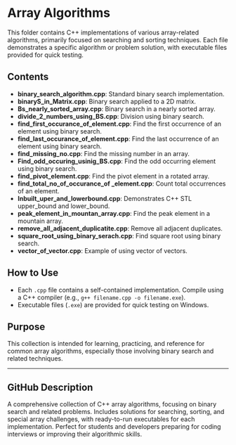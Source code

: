 # Array Algorithms

This folder contains C++ implementations of various array-related algorithms, primarily focused on searching and sorting techniques. Each file demonstrates a specific algorithm or problem solution, with executable files provided for quick testing.

## Contents
- **binary_search_algorithm.cpp**: Standard binary search implementation.
- **binaryS_in_Matrix.cpp**: Binary search applied to a 2D matrix.
- **Bs_nearly_sorted_array.cpp**: Binary search in a nearly sorted array.
- **divide_2_numbers_using_BS.cpp**: Division using binary search.
- **find_first_occurance_of_element.cpp**: Find the first occurrence of an element using binary search.
- **find_last_occurance_of_element.cpp**: Find the last occurrence of an element using binary search.
- **find_missing_no.cpp**: Find the missing number in an array.
- **Find_odd_occuring_usinig_BS.cpp**: Find the odd occurring element using binary search.
- **find_pivot_element.cpp**: Find the pivot element in a rotated array.
- **find_total_no_of_occurance_of _element.cpp**: Count total occurrences of an element.
- **Inbuilt_uper_and_lowerbound.cpp**: Demonstrates C++ STL upper_bound and lower_bound.
- **peak_element_in_mountan_array.cpp**: Find the peak element in a mountain array.
- **remove_all_adjacent_duplicatite.cpp**: Remove all adjacent duplicates.
- **square_root_using_binary_serach.cpp**: Find square root using binary search.
- **vector_of_vector.cpp**: Example of using vector of vectors.

## How to Use
- Each `.cpp` file contains a self-contained implementation. Compile using a C++ compiler (e.g., `g++ filename.cpp -o filename.exe`).
- Executable files (`.exe`) are provided for quick testing on Windows.

## Purpose
This collection is intended for learning, practicing, and reference for common array algorithms, especially those involving binary search and related techniques.

---

## GitHub Description

A comprehensive collection of C++ array algorithms, focusing on binary search and related problems. Includes solutions for searching, sorting, and special array challenges, with ready-to-run executables for each implementation. Perfect for students and developers preparing for coding interviews or improving their algorithmic skills.
